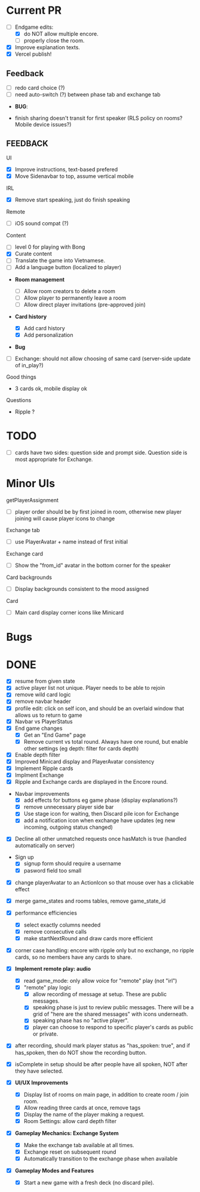 # Current PR

- [ ] Endgame edits:
  - [x] do NOT allow multiple encore.
  - [ ] properly close the room.
- [x] Improve explanation texts.
- [x] Vercel publish!

## Feedback

- [ ] redo card choice (?)
- [ ] need auto-switch (?) between phase tab and exchange tab

* **BUG**:

- finish sharing doesn't transit for first speaker (RLS policy on rooms? Mobile device issues?)

## FEEDBACK

UI

- [x] Improve instructions, text-based prefered
- [x] Move Sidenavbar to top, assume vertical mobile

IRL

- [x] Remove start speaking, just do finish speaking

Remote

- [ ] iOS sound compat (?)

Content

- [ ] level 0 for playing with Bong
- [x] Curate content
- [ ] Translate the game into Vietnamese.
- [ ] Add a language button (localized to player)

- **Room management**

  - [ ] Allow room creators to delete a room
  - [ ] Allow player to permanently leave a room
  - [ ] Allow direct player invitations (pre-approved join)

- **Card history**
  - [x] Add card history
  - [x] Add personalization
- **Bug**
- [ ] Exchange: should not allow choosing of same card (server-side update of in_play?)

Good things

- 3 cards ok, mobile display ok

Questions

- Ripple ?

# TODO

- [ ] cards have two sides: question side and prompt side. Question side is most appropriate for Exchange.

# Minor UIs

getPlayerAssignment

- [ ] player order should be by first joined in room, otherwise new player joining will cause player icons to change

Exchange tab

- [ ] use PlayerAvatar + name instead of first initial

Exchange card

- [ ] Show the "from_id" avatar in the bottom corner for the speaker

Card backgrounds

- [ ] Display backgrounds consistent to the mood assigned

Card

- [ ] Main card display corner icons like Minicard

# Bugs

# DONE

- [x] resume from given state
- [x] active player list not unique. Player needs to be able to rejoin
- [x] remove wild card logic
- [x] remove navbar header
- [x] profile edit: click on self icon, and should be an overlaid window that allows us to return to game
- [x] Navbar vs PlayerStatus
- [x] End game changes
  - [x] Get an "End Game" page
  - [x] Remove current vs total round. Always have one round, but enable other settings (eg depth: filter for cards depth)
- [x] Enable depth filter
- [x] Improved Minicard display and PlayerAvatar consistency
- [x] Implement Ripple cards
- [x] Implment Exchange
- [x] Ripple and Exchange cards are displayed in the Encore round.
- Navbar improvements
  - [x] add effects for buttons eg game phase (display explanations?)
  - [x] remove unnecessary player side bar
  - [x] Use stage icon for waiting, then Discard pile icon for Exchange
  - [x] add a notification icon when exchange have updates (eg new incoming, outgoing status changed)
- [x] Decline all other unmatched requests once hasMatch is true (handled automatically on server)
- Sign up
  - [x] signup form should require a username
  - [x] pasword field too small
- [x] change playerAvatar to an ActionIcon so that mouse over has a clickable effect
- [x] merge game_states and rooms tables, remove game_state_id
- [x] performance efficiencies
  - [x] select exactly columns needed
  - [x] remove consecutive calls
  - [x] make startNextRound and draw cards more efficient
- [x] corner case handling: encore with ripple only but no exchange, no ripple cards, so no members have any cards to share.

- [x] **Implement remote play: audio**
  - [x] read game_mode: only allow voice for "remote" play (not "irl")
  - [x] "remote" play logic
    - [x] allow recording of message at setup. These are public messages.
    - [x] speaking phase is just to review public messages. There will be a grid of "here are the shared messages" with icons underneath.
    - [x] speaking phase has no "active player".
    - [x] player can choose to respond to specific player's cards as public or private.
- [x] after recording, should mark player status as "has_spoken: true", and if has_spoken, then do NOT show the recording button.
- [x] isComplete in setup should be after people have all spoken, NOT after they have selected.

- [x] **UI/UX Improvements**

  - [x] Display list of rooms on main page, in addition to create room / join room.
  - [x] Allow reading three cards at once, remove tags
  - [x] Display the name of the player making a request.
  - [x] Room Settings: allow card depth filter

- [x] **Gameplay Mechanics: Exchange System**

  - [x] Make the exchange tab available at all times.
  - [x] Exchange reset on subsequent round
  - [x] Automatically transition to the exchange phase when available

- [x] **Gameplay Modes and Features**

  - [x] Start a new game with a fresh deck (no discard pile).
